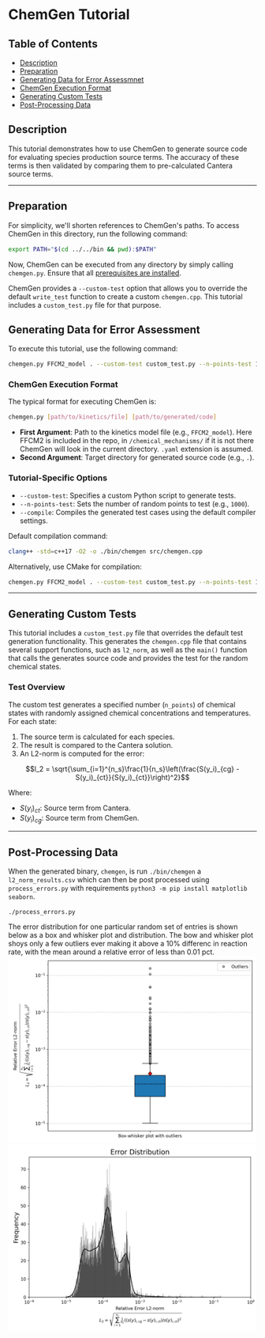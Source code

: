 # ChemGen Tutorial

## Table of Contents
- [Description](#description)
- [Preparation](#preparation)
- [Generating Data for Error Assessmnet](#generating-data-for-error-assessment)
- [ChemGen Execution Format](#chemgen-execution-format)
- [Generating Custom Tests](#generating-custom-tests)
- [Post-Processing Data](#post-processing-data)

## Description

This tutorial demonstrates how to use ChemGen to generate source code for evaluating species production source terms. The accuracy of these terms is then validated by comparing them to pre-calculated Cantera source terms.

---

## Preparation

For simplicity, we'll shorten references to ChemGen's paths. To access ChemGen in this directory, run the following command:

```bash
export PATH="$(cd ../../bin && pwd):$PATH"
```

Now, ChemGen can be executed from any directory by simply calling `chemgen.py`. Ensure that all [prerequisites are installed](../../README.md).

ChemGen provides a `--custom-test` option that allows you to override the default `write_test` function to create a custom `chemgen.cpp`. This tutorial includes a `custom_test.py` file for that purpose.


## Generating Data for Error Assessment

To execute this tutorial, use the following command:

```bash
chemgen.py FFCM2_model . --custom-test custom_test.py --n-points-test 1000 --compile
```

### ChemGen Execution Format

The typical format for executing ChemGen is:

```bash
chemgen.py [path/to/kinetics/file] [path/to/generated/code]
```

- **First Argument**: Path to the kinetics model file (e.g., `FFCM2_model`). Here FFCM2 is included in the repo, in `/chemical_mechanisms/` if it is not there ChemGen will look in the current directory. `.yaml` extension is assumed.
- **Second Argument**: Target directory for generated source code (e.g., `.`).

### Tutorial-Specific Options

- `--custom-test`: Specifies a custom Python script to generate tests.
- `--n-points-test`: Sets the number of random points to test (e.g., `1000`).
- `--compile`: Compiles the generated test cases using the default compiler settings.

Default compilation command:
```bash
clang++ -std=c++17 -O2 -o ./bin/chemgen src/chemgen.cpp
```

Alternatively, use CMake for compilation:
```bash
chemgen.py FFCM2_model . --custom-test custom_test.py --n-points-test 1000 --cmake
```

---

## Generating Custom Tests

This tutorial includes a `custom_test.py` file that overrides the default test generation functionality. This generates the `chemgen.cpp` file that contains several support functions, such as `l2_norm`, as well as the `main()` function that calls the generates source code and provides the test for the random chemical states.

### Test Overview

The custom test generates a specified number (`n_points`) of chemical states with randomly assigned chemical concentrations and temperatures. For each state:

1. The source term is calculated for each species.
2. The result is compared to the Cantera solution.
3. An L2-norm is computed for the error:

```math
l_2 = \sqrt{\sum_{i=1}^{n_s}\frac{1}{n_s}\left(\frac{S(y_i)_{cg} - S(y_i)_{ct}}{S(y_i)_{ct}}\right)^2}
```

Where:
- $`S(y_i)_{ct}`$: Source term from Cantera.
- $`S(y_i)_{cg}`$: Source term from ChemGen.

---

## Post-Processing Data

When the generated binary, `chemgen`, is run `./bin/chemgen` a `l2_norm_results.csv` which can then be post processed using `process_errors.py` with requirements `python3 -m pip install matplotlib seaborn`. 

```
./process_errors.py
```

The error distribution for one particular random set of entries is shown below as a box and whisker plot and distribution. The bow and whisker plot shoys only a few outliers ever making it above a 10% differenc in reaction rate, with the mean around a relative error of less than 0.01 pct.
![Error as a plotted using a box and whisker](bw.png)
![Error distribution](hist.png)
